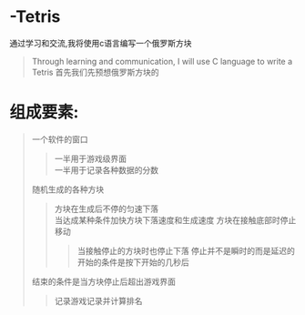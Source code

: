 # -Tetris
通过学习和交流,我将使用c语言编写一个俄罗斯方块  
>Through learning and communication, I will use C language to write a Tetris
首先我们先预想俄罗斯方块的  

# 组成要素:
>一个软件的窗口  
>>一半用于游戏级界面  
>>一半用于记录各种数据的分数  
>
>随机生成的各种方块  
>>方块在生成后不停的匀速下落  
>>当达成某种条件加快方块下落速度和生成速度
>>方块在接触底部时停止移动
>>>当接触停止的方块时也停止下落
>>停止并不是瞬时的而是延迟的
>开始的条件是按下开始的几秒后
>
>结束的条件是当方块停止后超出游戏界面
>
>>记录游戏记录并计算排名
